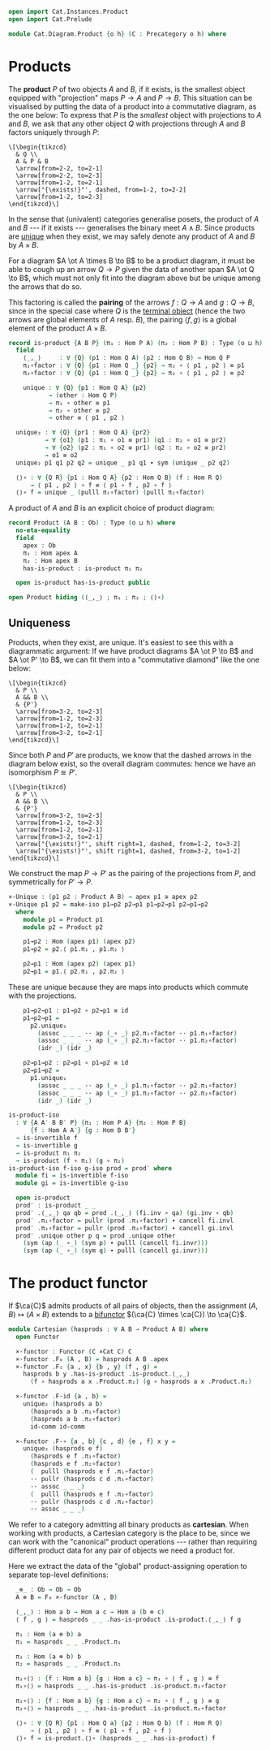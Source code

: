 ```agda
open import Cat.Instances.Product
open import Cat.Prelude

module Cat.Diagram.Product {o h} (C : Precategory o h) where
```

<!--
```agda
open import Cat.Reasoning C
private variable
  A B a b c d : Ob
```
-->

# Products

The **product** $P$ of two objects $A$ and $B$, if it exists, is the
smallest object equipped with "projection" maps $P \to A$ and $P \to B$.
This situation can be visualised by putting the data of a product into a
commutative diagram, as the one below: To express that $P$ is the
_smallest_ object with projections to $A$ and $B$, we ask that any other
object $Q$ with projections through $A$ and $B$ factors uniquely through
$P$:

~~~{.quiver}
\[\begin{tikzcd}
  & Q \\
  A & P & B
  \arrow[from=2-2, to=2-1]
  \arrow[from=2-2, to=2-3]
  \arrow[from=1-2, to=2-1]
  \arrow["{\exists!}"', dashed, from=1-2, to=2-2]
  \arrow[from=1-2, to=2-3]
\end{tikzcd}\]
~~~

In the sense that (univalent) categories generalise posets, the product
of $A$ and $B$ --- if it exists --- generalises the binary meet
$A \wedge B$. Since products are [unique](#uniqueness) when they exist,
we may safely denote any product of $A$ and $B$ by $A \times B$.

For a diagram $A \ot A \times B \to B$ to be a product diagram, it must
be able to cough up an arrow $Q \to P$ given the data of another span $A
\ot Q \to B$, which must not only fit into the diagram above but be
unique among the arrows that do so.

This factoring is called the **pairing** of the arrows $f : Q \to A$ and
$g : Q \to B$, since in the special case where $Q$ is the [terminal
object] (hence the two arrows are global elements of $A$ resp. $B$), the
pairing $\langle f, g \rangle$ is a global element of the product $A
\times B$.

[terminal object]: Cat.Diagram.Terminal.html

```agda
record is-product {A B P} (π₁ : Hom P A) (π₂ : Hom P B) : Type (o ⊔ h) where
  field
    ⟨_,_⟩     : ∀ {Q} (p1 : Hom Q A) (p2 : Hom Q B) → Hom Q P
    π₁∘factor : ∀ {Q} {p1 : Hom Q _} {p2} → π₁ ∘ ⟨ p1 , p2 ⟩ ≡ p1
    π₂∘factor : ∀ {Q} {p1 : Hom Q _} {p2} → π₂ ∘ ⟨ p1 , p2 ⟩ ≡ p2

    unique : ∀ {Q} {p1 : Hom Q A} {p2}
           → (other : Hom Q P)
           → π₁ ∘ other ≡ p1
           → π₂ ∘ other ≡ p2
           → other ≡ ⟨ p1 , p2 ⟩

  unique₂ : ∀ {Q} {pr1 : Hom Q A} {pr2}
          → ∀ {o1} (p1 : π₁ ∘ o1 ≡ pr1) (q1 : π₂ ∘ o1 ≡ pr2)
          → ∀ {o2} (p2 : π₁ ∘ o2 ≡ pr1) (q2 : π₂ ∘ o2 ≡ pr2)
          → o1 ≡ o2
  unique₂ p1 q1 p2 q2 = unique _ p1 q1 ∙ sym (unique _ p2 q2)

  ⟨⟩∘ : ∀ {Q R} {p1 : Hom Q A} {p2 : Hom Q B} (f : Hom R Q)
      → ⟨ p1 , p2 ⟩ ∘ f ≡ ⟨ p1 ∘ f , p2 ∘ f ⟩
  ⟨⟩∘ f = unique _ (pulll π₁∘factor) (pulll π₂∘factor)
```

A product of $A$ and $B$ is an explicit choice of product diagram:

```agda
record Product (A B : Ob) : Type (o ⊔ h) where
  no-eta-equality
  field
    apex : Ob
    π₁ : Hom apex A
    π₂ : Hom apex B
    has-is-product : is-product π₁ π₂

  open is-product has-is-product public

open Product hiding (⟨_,_⟩ ; π₁ ; π₂ ; ⟨⟩∘)
```

## Uniqueness

Products, when they exist, are unique. It's easiest to see this with a
diagrammatic argument: If we have product diagrams $A \ot P \to B$ and
$A \ot P' \to B$, we can fit them into a "commutative diamond" like the
one below:

~~~{.quiver .tall-1}
\[\begin{tikzcd}
  & P \\
  A && B \\
  & {P'}
  \arrow[from=3-2, to=2-3]
  \arrow[from=1-2, to=2-3]
  \arrow[from=1-2, to=2-1]
  \arrow[from=3-2, to=2-1]
\end{tikzcd}\]
~~~

Since both $P$ and $P'$ are products, we know that the dashed arrows in
the diagram below exist, so the overall diagram commutes: hence we have
an isomorphism $P \cong P'$.

~~~{.quiver .tall-1}
\[\begin{tikzcd}
  & P \\
  A && B \\
  & {P'}
  \arrow[from=3-2, to=2-3]
  \arrow[from=1-2, to=2-3]
  \arrow[from=1-2, to=2-1]
  \arrow[from=3-2, to=2-1]
  \arrow["{\exists!}"', shift right=1, dashed, from=1-2, to=3-2]
  \arrow["{\exists!}"', shift right=1, dashed, from=3-2, to=1-2]
\end{tikzcd}\]
~~~

We construct the map $P \to P'$ as the pairing of the projections from
$P$, and symmetrically for $P' \to P$.

```agda
×-Unique : (p1 p2 : Product A B) → apex p1 ≅ apex p2
×-Unique p1 p2 = make-iso p1→p2 p2→p1 p1→p2→p1 p2→p1→p2
  where
    module p1 = Product p1
    module p2 = Product p2

    p1→p2 : Hom (apex p1) (apex p2)
    p1→p2 = p2.⟨ p1.π₁ , p1.π₂ ⟩

    p2→p1 : Hom (apex p2) (apex p1)
    p2→p1 = p1.⟨ p2.π₁ , p2.π₂ ⟩
```

These are unique because they are maps into products which commute with
the projections.

```agda
    p1→p2→p1 : p1→p2 ∘ p2→p1 ≡ id
    p1→p2→p1 =
      p2.unique₂
        (assoc _ _ _ ·· ap (_∘ _) p2.π₁∘factor ·· p1.π₁∘factor)
        (assoc _ _ _ ·· ap (_∘ _) p2.π₂∘factor ·· p1.π₂∘factor)
        (idr _) (idr _)

    p2→p1→p2 : p2→p1 ∘ p1→p2 ≡ id
    p2→p1→p2 =
      p1.unique₂
        (assoc _ _ _ ·· ap (_∘ _) p1.π₁∘factor ·· p2.π₁∘factor)
        (assoc _ _ _ ·· ap (_∘ _) p1.π₂∘factor ·· p2.π₂∘factor)
        (idr _) (idr _)

is-product-iso
  : ∀ {A A′ B B′ P} {π₁ : Hom P A} {π₂ : Hom P B}
      {f : Hom A A′} {g : Hom B B′}
  → is-invertible f
  → is-invertible g
  → is-product π₁ π₂
  → is-product (f ∘ π₁) (g ∘ π₂)
is-product-iso f-iso g-iso prod = prod′ where
  module fi = is-invertible f-iso
  module gi = is-invertible g-iso

  open is-product
  prod′ : is-product _ _
  prod′ .⟨_,_⟩ qa qb = prod .⟨_,_⟩ (fi.inv ∘ qa) (gi.inv ∘ qb)
  prod′ .π₁∘factor = pullr (prod .π₁∘factor) ∙ cancell fi.invl
  prod′ .π₂∘factor = pullr (prod .π₂∘factor) ∙ cancell gi.invl
  prod′ .unique other p q = prod .unique other
    (sym (ap (_ ∘_) (sym p) ∙ pulll (cancell fi.invr)))
    (sym (ap (_ ∘_) (sym q) ∙ pulll (cancell gi.invr)))
```

# The product functor

If $\ca{C}$ admits products of all pairs of objects, then the assignment
$(A, B) \mapsto (A \times B)$ extends to a [bifunctor] $(\ca{C} \times
\ca{C}) \to \ca{C}$.

[bifunctor]: Cat.Functor.Bifunctor.html

```agda
module Cartesian (hasprods : ∀ A B → Product A B) where
  open Functor

  ×-functor : Functor (C ×Cat C) C
  ×-functor .F₀ (A , B) = hasprods A B .apex
  ×-functor .F₁ {a , x} {b , y} (f , g) =
    hasprods b y .has-is-product .is-product.⟨_,_⟩
      (f ∘ hasprods a x .Product.π₁) (g ∘ hasprods a x .Product.π₂)

  ×-functor .F-id {a , b} =
    unique₂ (hasprods a b)
      (hasprods a b .π₁∘factor)
      (hasprods a b .π₂∘factor)
      id-comm id-comm

  ×-functor .F-∘ {a , b} {c , d} {e , f} x y =
    unique₂ (hasprods e f)
      (hasprods e f .π₁∘factor)
      (hasprods e f .π₂∘factor)
      (  pulll (hasprods e f .π₁∘factor)
      ·· pullr (hasprods c d .π₁∘factor)
      ·· assoc _ _ _)
      (  pulll (hasprods e f .π₂∘factor)
      ·· pullr (hasprods c d .π₂∘factor)
      ·· assoc _ _ _)
```

We refer to a category admitting all binary products as **cartesian**.
When working with products, a Cartesian category is the place to be,
since we can work with the "canonical" product operations --- rather
than requiring different product data for any pair of objects we need a
product for.

Here we extract the data of the "global" product-assigning operation to
separate top-level definitions:

```agda
  _⊗_ : Ob → Ob → Ob
  A ⊗ B = F₀ ×-functor (A , B)

  ⟨_,_⟩ : Hom a b → Hom a c → Hom a (b ⊗ c)
  ⟨ f , g ⟩ = hasprods _ _ .has-is-product .is-product.⟨_,_⟩ f g

  π₁ : Hom (a ⊗ b) a
  π₁ = hasprods _ _ .Product.π₁

  π₂ : Hom (a ⊗ b) b
  π₂ = hasprods _ _ .Product.π₂

  π₁∘⟨⟩ : {f : Hom a b} {g : Hom a c} → π₁ ∘ ⟨ f , g ⟩ ≡ f
  π₁∘⟨⟩ = hasprods _ _ .has-is-product .is-product.π₁∘factor

  π₂∘⟨⟩ : {f : Hom a b} {g : Hom a c} → π₂ ∘ ⟨ f , g ⟩ ≡ g
  π₂∘⟨⟩ = hasprods _ _ .has-is-product .is-product.π₂∘factor

  ⟨⟩∘ : ∀ {Q R} {p1 : Hom Q a} {p2 : Hom Q b} (f : Hom R Q)
      → ⟨ p1 , p2 ⟩ ∘ f ≡ ⟨ p1 ∘ f , p2 ∘ f ⟩
  ⟨⟩∘ f = is-product.⟨⟩∘ (hasprods _ _ .has-is-product) f
```
